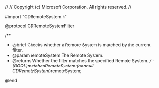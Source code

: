 //
//  Copyright (c) Microsoft Corporation. All rights reserved.
//

#import "CDRemoteSystem.h"

@protocol CDRemoteSystemFilter

/**
 * @brief Checks whether a Remote System is matched by the current filter.
 * @param remoteSystem The Remote System.
 * @returns Whether the filter matches the specified Remote System.
 */
-(BOOL)matchesRemoteSystem:(nonnull CDRemoteSystem*)remoteSystem;

@end
